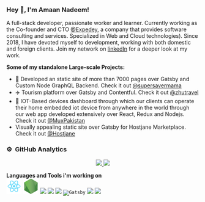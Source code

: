 
### Hey :wave:, I'm Amaan Nadeem!
A full-stack developer, passionate worker and learner. Currently working as the Co-founder and CTO [@Expedey](http://expedey.com), a company that provides software consulting and services. Specialized in Web and Cloud technologies). Since 2018, I have devoted myself to development, working with both domestic and foreign clients. Join my network on [linkedIn](https://www.linkedin.com/in/amaan-nadeem-4282581a2/) for a deeper look at my work.

**Some of my standalone Large-scale Projects:**

- :bullettrain_side: Developed an static site of more than 7000 pages over Gatsby and Custom Node GraphQL Backend. Check it out [@supersavermama](https://supersavermama.com/)
- :airplane: Tourism platform over Gatsby and Contentful. Check it out [@zhutravel](https://zhutravel.com/)
- :robot: IOT-Based devices dashboard through which our clients can operate their home embedded iot device from anywhere in the world through our web app developed extensively over React, Redux and Nodejs. Check it out [@MuxPakistan](http://mux-dashboard.herokuapp.com/)
- Visually appealing static site over Gatsby for Hostjane Marketplace. Check it out [@Hostjane](https://www.hostjane.com/)


### ⚙️ &nbsp;GitHub Analytics

<p align="center">
<a href="https://github.com/amaan-nadeem">
  <img height="180em" src="https://github-readme-stats-eight-theta.vercel.app/api?username=amaan-nadeem&show_icons=true&theme=react&include_all_commits=true&count_private=true"/>
  <img height="180em" src="https://github-readme-stats-eight-theta.vercel.app/api/top-langs/?username=amaan-nadeem&layout=compact&langs_count=8&theme=react"/>
</a>
</p>


**Languages and Tools i'm working on**
</br>
<code><img height="40" src="https://raw.githubusercontent.com/github/explore/80688e429a7d4ef2fca1e82350fe8e3517d3494d/topics/react/react.png"></code>
<code><img height="40" src="https://raw.githubusercontent.com/github/explore/80688e429a7d4ef2fca1e82350fe8e3517d3494d/topics/nodejs/nodejs.png"></code>
<code><img height="40" src="https://upload.wikimedia.org/wikipedia/commons/thumb/1/17/GraphQL_Logo.svg/1024px-GraphQL_Logo.svg.png"></code>
<code><img height="40" src="https://cdn.worldvectorlogo.com/logos/apollo-graphql-compact.svg"></code>
<code><img height="40" src="https://cdn.iconscout.com/icon/free/png-256/aws-1869025-1583149.png"></code>
<code><img height="40" alt="Gatsby" src="https://www.gatsbyjs.com/Gatsby-Monogram.svg" /></code>
<code><img height="40" src="https://user-images.githubusercontent.com/33750251/60287980-21aa2700-990b-11e9-9c9d-a79874587a86.png"></code>
<code><img height="40" src="https://user-images.githubusercontent.com/9143253/47912437-f749bc00-de98-11e8-9669-e97f58b8be2e.png"></img></code>
